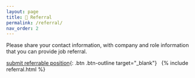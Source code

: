 ```yaml
---
layout: page
title: 🤝 Referral
permalink: /referral/
nav_order: 2
---
```



Please share your contact information, with company and role information that you can provide job referral. 

[submit referrable position](https://airtable.com/shraSdZ0ZK9nrN5Pl){: .btn .btn-outline target="_blank"} &nbsp; 
{% include referral.html %}



